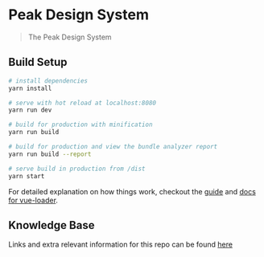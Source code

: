 # Peak Design System

> The Peak Design System

## Build Setup

``` bash
# install dependencies
yarn install

# serve with hot reload at localhost:8080
yarn run dev

# build for production with minification
yarn run build

# build for production and view the bundle analyzer report
yarn run build --report

# serve build in production from /dist
yarn start
```


For detailed explanation on how things work, checkout the [guide](http://vuejs-templates.github.io/webpack/) and [docs for vue-loader](http://vuejs.github.io/vue-loader).

## Knowledge Base

Links and extra relevant information for this repo can be found [here](https://paper.dropbox.com/doc/WSH2FfqsF4M4lrXLFs73E)
